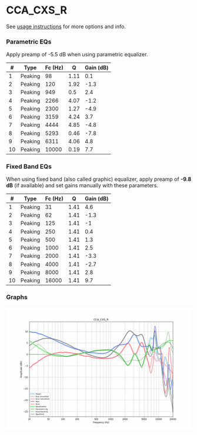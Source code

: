 # CCA_CXS_R
See [usage instructions](https://github.com/jaakkopasanen/AutoEq#usage) for more options and info.

### Parametric EQs
Apply preamp of -5.5 dB when using parametric equalizer.

|   # | Type    |   Fc (Hz) |    Q |   Gain (dB) |
|-----|---------|-----------|------|-------------|
|   1 | Peaking |        98 | 1.11 |         0.1 |
|   2 | Peaking |       120 | 1.92 |        -1.3 |
|   3 | Peaking |       949 | 0.5  |         2.4 |
|   4 | Peaking |      2266 | 4.07 |        -1.2 |
|   5 | Peaking |      2300 | 1.27 |        -4.9 |
|   6 | Peaking |      3159 | 4.24 |         3.7 |
|   7 | Peaking |      4444 | 4.85 |        -4.8 |
|   8 | Peaking |      5293 | 0.46 |        -7.8 |
|   9 | Peaking |      6311 | 4.06 |         4.8 |
|  10 | Peaking |     10000 | 0.19 |         7.7 |

### Fixed Band EQs
When using fixed band (also called graphic) equalizer, apply preamp of **-9.8 dB** (if available) and set gains manually with these parameters.

|   # | Type    |   Fc (Hz) |    Q |   Gain (dB) |
|-----|---------|-----------|------|-------------|
|   1 | Peaking |        31 | 1.41 |         4.6 |
|   2 | Peaking |        62 | 1.41 |        -1.3 |
|   3 | Peaking |       125 | 1.41 |        -1   |
|   4 | Peaking |       250 | 1.41 |         0.4 |
|   5 | Peaking |       500 | 1.41 |         1.3 |
|   6 | Peaking |      1000 | 1.41 |         2.5 |
|   7 | Peaking |      2000 | 1.41 |        -3.3 |
|   8 | Peaking |      4000 | 1.41 |        -2.7 |
|   9 | Peaking |      8000 | 1.41 |         2.8 |
|  10 | Peaking |     16000 | 1.41 |         9.7 |

### Graphs
![](./CCA_CXS_R.png)
